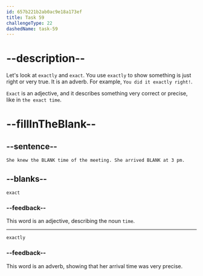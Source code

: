 ```yaml
---
id: 657b221b2ab0ac9e18a173ef
title: Task 59
challengeType: 22
dashedName: task-59
---
```


# --description--

Let's look at `exactly` and `exact`. You use `exactly` to show something is just right or very true. It is an adverb. For example, `You did it exactly right!`.

`Exact` is an adjective, and it describes something very correct or precise, like in `the exact time`.

# --fillInTheBlank--

## --sentence--

`She knew the BLANK time of the meeting. She arrived BLANK at 3 pm.`

## --blanks--

`exact`

### --feedback--

This word is an adjective, describing the noun `time`.

---

`exactly`

### --feedback--

This word is an adverb, showing that her arrival time was very precise.

